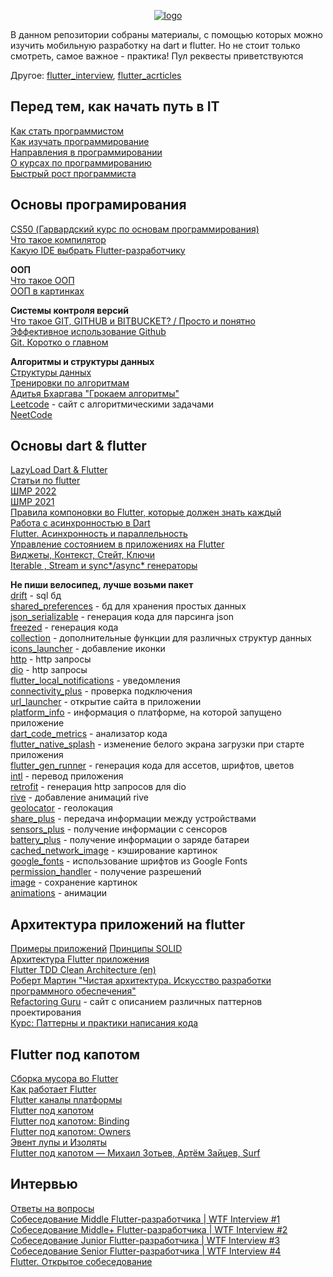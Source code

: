 <p align="center">
  <a href="https://raw.githubusercontent.com/p-zahar/flutter_roadmap">
    <img alt="logo" src="https://raw.githubusercontent.com/p-zahar/flutter_roadmap/main/logo.png">
  </a>
</p>
В данном репозитории собраны материалы, с помощью которых можно изучить мобильную разработку на dart и flutter. Но не стоит только смотреть, самое важное - практика! Пул реквесты приветствуются  

Другое: [flutter_interview](https://github.com/p0dyakov/flutter_interview), [flutter_acrticles](https://github.com/p0dyakov/flutter_acrticles)

## Перед тем, как начать путь в IT
[Как стать программистом](https://www.youtube.com/watch?v=fJ2AxT3qHPE)  
[Как изучать программирование](https://www.youtube.com/watch?v=vNJKhmewonk)  
[Направления в программировании](https://www.youtube.com/watch?v=4XKrlOh3Iek)  
[О курсах по программированию](https://www.youtube.com/watch?v=7Mw0AkD_sgg)  
[Быстрый рост программиста](https://www.youtube.com/watch?v=JtOWQTCs_80)   

## Основы програмирования  
[CS50 (Гарвардский курс по основам программирования)](https://www.youtube.com/watch?v=Sy_wba7l1UU&list=PLawfWYMUziZqyUL5QDLVbe3j5BKWj42E5)  
[Что такое компилятор](https://medium.com/nuances-of-programming/%D1%87%D1%82%D0%BE-%D1%82%D0%B0%D0%BA%D0%BE%D0%B5-%D0%BA%D0%BE%D0%BC%D0%BF%D0%B8%D0%BB%D1%8F%D1%82%D0%BE%D1%80-3bcd06dca522)  
[Какую IDE выбрать Flutter-разработчику](https://academy.mediasoft.team/article/kakuyu-ide-vybrat-android-flutter-i-ios-razrabotchiku/)  

**ООП**  
[Что такое ООП](https://ru.wikipedia.org/wiki/%D0%9E%D0%B1%D1%8A%D0%B5%D0%BA%D1%82%D0%BD%D0%BE-%D0%BE%D1%80%D0%B8%D0%B5%D0%BD%D1%82%D0%B8%D1%80%D0%BE%D0%B2%D0%B0%D0%BD%D0%BD%D0%BE%D0%B5_%D0%BF%D1%80%D0%BE%D0%B3%D1%80%D0%B0%D0%BC%D0%BC%D0%B8%D1%80%D0%BE%D0%B2%D0%B0%D0%BD%D0%B8%D0%B5)  
[ООП в картинках](https://habr.com/ru/post/463125/)  

**Системы контроля версий**  
[Что такое GIT, GITHUB и BITBUCKET? / Просто и понятно](https://www.youtube.com/watch?v=ykyERvz17LE)  
[Эффективное использование Github](https://habr.com/ru/company/2gis/blog/306166/)  
[Git. Коротко о главном](https://habr.com/ru/post/588801/)  

**Алгоритмы и структуры данных**  
[Структуры данных](https://habr.com/ru/post/422259/)  
[Тренировки по алгоритмам](https://www.youtube.com/playlist?list=PL6Wui14DvQPySdPv5NUqV3i8sDbHkCKC5)  
[Адитья Бхаргава "Грокаем алгоритмы"](https://vk.com/doc44301783_448824849?hash=kIzYkhoq6jGrHzZ35vBPqPL7nKZSMqgejURq9aHd9pc&dl=6JcvTX9YucqFm8BufObBvZxWfrCKPN5DQFe0wsd2sQ4)  
[Leetcode](https://leetcode.com/problemset/all/) - сайт с алгоритмическими задачами  
[NeetCode](https://www.youtube.com/@NeetCode)

## Основы dart & flutter
[LazyLoad Dart & Flutter](https://www.youtube.com/c/LearnDartFlutter/videos?view=0&sort=da&flow=grid)  
[Статьи по flutter](https://github.com/p-zahar/flutter_articles)  
[ШМР 2022](https://www.youtube.com/playlist?list=PLQC2_0cDcSKAcQQjPdi77FUF8LYoLZHoO)  
[ШМР 2021](https://www.youtube.com/playlist?list=PLQC2_0cDcSKBB4F8y-V_lB2HiFYSWIgYW)  
[Правила компоновки во Flutter, которые должен знать каждый](https://habr.com/ru/post/500210/)  
[Работа с асинхронностью в Dart](https://habr.com/ru/company/surfstudio/blog/539362/)  
[Flutter. Асинхронность и параллельность](https://habr.com/ru/post/497278/)  
[Управление состоянием в приложениях на Flutter](https://habr.com/ru/post/424765/)   
[Виджеты, Контекст, Стейт, Ключи](https://www.youtube.com/watch?v=9LvO7xkueT4)  
[Iterable , Stream и sync*/async* генераторы](https://www.youtube.com/watch?v=SZGG7uTBXJ4)   

**Не пиши велосипед, лучше возьми пакет**  
[drift](https://pub.dev/packages/drift) - sql бд  
[shared_preferences](https://pub.dev/packages/shared_preferences) - бд для хранения простых данных  
[json_serializable](https://pub.dev/packages/json_serializable) - генерация кода для парсинга json  
[freezed](https://pub.dev/packages/freezed) - генерация кода   
[collection](https://pub.dev/packages/collection) - дополнительные функции для различных структур данных  
[icons_launcher](https://pub.dev/packages/collection) - добавление иконки  
[http](https://pub.dev/packages/http) - http запросы  
[dio](https://pub.dev/packages/dio) - http запросы  
[flutter_local_notifications](https://pub.dev/packages/flutter_local_notifications) - уведомления   
[connectivity_plus](https://pub.dev/packages/connectivity_plus) - проверка подключения    
[url_launcher](https://pub.dev/packages/url_launcher) - открытие сайта в приложении  
[platform_info](https://pub.dev/packages/platform_info) - информация о платформе, на которой запущено приложение  
[dart_code_metrics](https://pub.dev/packages/dart_code_metrics) - анализатор кода  
[flutter_native_splash](https://pub.dev/packages/flutter_native_splash) - изменение белого экрана загрузки при старте приложения  
[flutter_gen_runner](https://pub.dev/packages/flutter_gen_runner) - генерация кода для ассетов, шрифтов, цветов  
[intl](https://pub.dev/packages/intl) - перевод приложения  
[retrofit](https://pub.dev/packages/retrofit) - генерация http запросов для dio  
[rive](https://pub.dev/packages/rive) - добавление анимаций rive  
[geolocator](https://pub.dev/packages/geolocator) - геолокация  
[share_plus](https://pub.dev/packages/share_plus) - передача информации между устройствами  
[sensors_plus](https://pub.dev/packages/sensors_plus) - получение информации с сенсоров  
[battery_plus](https://pub.dev/packages/battery_plus) - получение информации о заряде батареи  
[cached_network_image](https://pub.dev/packages/cached_network_image) - кэширование картинок  
[google_fonts](https://pub.dev/packages/google_fonts) - использование шрифтов из Google Fonts  
[permission_handler](https://pub.dev/packages/permission_handler) - получение разрешений  
[image](https://pub.dev/packages/image) - сохранение картинок  
[animations](https://pub.dev/packages/animations) - анимации  

## Архитектура приложений на flutter
[Примеры приложений](https://github.com/stars/p0dyakov/lists/flutter-examples)
[Принципы SOLID](https://habr.com/ru/company/jugru/blog/446562/)   
[Архитектура Flutter приложения](https://www.youtube.com/watch?v=2umUZX4bAt0)  
[Flutter TDD Clean Architecture (en)](https://www.youtube.com/watch?v=KjE2IDphA_U&list=PLB6lc7nQ1n4iYGE_khpXRdJkJEp9WOech)     
[Роберт Мартин "Чистая архитектура. Искусство разработки программного обеспечения"](https://vk.com/doc44301783_469642449?hash=j3vfhnJZJbRyedXjMdahCumjzkehuOpKxjgXlo4Gk2z&dl=NQQZchoaHk7LcHgSaCZNQauNxmgvdlhEUPKeZ18LagP)  
[Refactoring Guru](https://refactoring.guru/ru/) - сайт с описанием различных паттернов проектирования  
[Курс: Паттерны и практики написания кода](https://youtube.com/playlist?list=PLknJ4Vr6efQHD8qkPPosGQjqrZpTa7KQP)  

## Flutter под капотом
[Сборка мусора во Flutter](https://habr.com/ru/company/rshb/blog/668600/)  
[Как работает Flutter](https://habr.com/ru/post/476018/)  
[Flutter каналы платформы](https://habr.com/ru/post/666272/)  
[Flutter под капотом](https://habr.com/ru/company/surfstudio/blog/501862/)  
[Flutter под капотом: Binding](https://habr.com/ru/company/surfstudio/blog/512326/)  
[Flutter под капотом: Owners](https://habr.com/ru/company/surfstudio/blog/533210/)  
[Эвент лупы и Изоляты](https://www.youtube.com/watch?v=kLoYHnh9XS0)    
[Flutter под капотом — Михаил Зотьев, Артём Зайцев, Surf](https://www.youtube.com/watch?v=KdCAzsTXdV8)  

## Интервью 
[Ответы на вопросы](https://github.com/p0dyakov/flutter_interview/blob/main/README.md)  
[Собеседование Middle Flutter-разработчика | WTF Interview #1](https://www.youtube.com/watch?v=Pf6W6cPUsvE)  
[Собеседование Middle+ Flutter-разработчика | WTF Interview #2](https://www.youtube.com/watch?v=nONvezT1oAo)  
[Собеседование Junior Flutter-разработчика | WTF Interview #3](https://www.youtube.com/watch?v=tURNG5WqmWM)  
[Собеседование Senior Flutter-разработчика | WTF Interview #4](https://www.youtube.com/watch?v=0WRWDRH1-XE)  
[Flutter. Открытое собеседование](https://www.youtube.com/watch?v=K8o8RCsj41s)  
